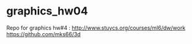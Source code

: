 # graphics_hw04
Repo for graphics hw#4 : http://www.stuycs.org/courses/ml6/dw/work https://github.com/mks66/3d
